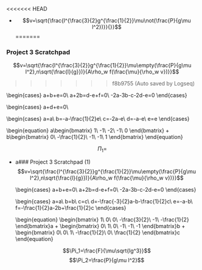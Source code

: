 <<<<<<< HEAD
- $$v=\sqrt{\frac{l^{\frac{3}{2}g^{\frac{1}{2}}\mu\not(\frac{P}{g\mu l^2})}}{}}$$
=======
### Project 3 Scratchpad
$$v=\sqrt{\frac{l^{\frac{3}{2}}g^{\frac{1}{2}}\mu\empty(\frac{P}{g\mu l^2},n\sqrt{\frac{l}{g}})}{A\rho_w f(\frac{\mu}{\rho_w v})}}$$
>>>>>>> f8b9755 (Auto saved by Logseq)


\begin{cases}
a+b+e=0\\
a+2b=d-e+f=0\\
-2a-3b-c-2d-e=0
\end{cases}

\begin{cases}
a+d+e=0\\

\begin{cases}
a=a\\
b=-a-\frac{1}{2}e\\
c=-2a-e\\
d=-a-e\\
e=e
\end{cases}

\begin{equation}
a\begin{bmatrix}
1\\
-1\\
-2\\
-1\\
0
\end{bmatrix} +
b\begin{bmatrix}
0\\
-\frac{1}{2}\\
-1\\
-1\\
1
\end{bmatrix}
\end{equation}

$$\Pi_1=$$
- a### Project 3 Scratchpad (1)
  $$v=\sqrt{\frac{l^{\frac{3}{2}}g^{\frac{1}{2}}\mu\empty(\frac{P}{g\mu l^2},n\sqrt{\frac{l}{g}})}{A\rho_w f(\frac{\mu}{\rho_w v})}}$$
  
  \begin{cases}
  a+b+e=0\\
  a+2b=d-e+f=0\\
  -2a-3b-c-2d-e=0
  \end{cases}
  
  \begin{cases}
  a=a\\
  b=b\\
  c=c\\
  d=-\frac{-3}{2}a-b-\frac{1}{2}c\\
  e=-a-b\\
  f=-\frac{1}{2}a-2b+\frac{1}{2}c
  \end{cases}
  
  \begin{equation}
  \begin{bmatrix}
  1\\
  0\\
  0\\
  -\frac{3}{2}\\
  -1\\
  -\frac{1}{2}
  \end{bmatrix}a
  +
  \begin{bmatrix}
  0\\
  1\\
  0\\
  -1\\
  -1\\
  -1
  \end{bmatrix}b
  +
  \begin{bmatrix}
  0\\
  0\\
  1\\
  -\frac{1}{2}\\
  0\\
  \frac{1}{2}
  \end{bmatrix}c
  \end{equation}
  
  $$\Pi_1=\frac{F}{\mu\sqrt{lg^3}}$$
  $$\Pi_2=\frac{P}{g\mu l^2}$$